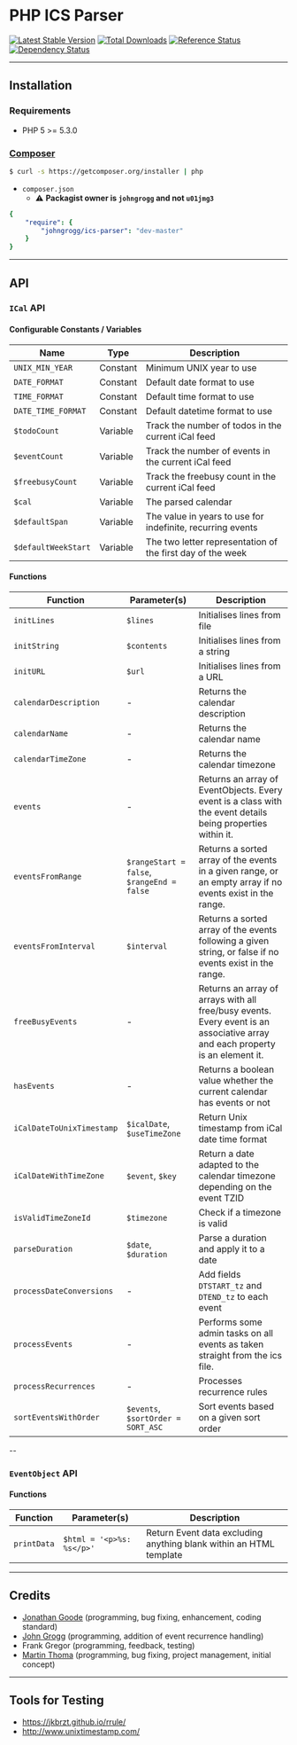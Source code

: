 # PHP ICS Parser

[![Latest Stable Version](https://poser.pugx.org/johngrogg/ics-parser/v/stable.png "Latest Stable Version")](https://packagist.org/packages/johngrogg/ics-parser)
[![Total Downloads](https://poser.pugx.org/johngrogg/ics-parser/downloads.png "Total Downloads")](https://packagist.org/packages/johngrogg/ics-parser)
[![Reference Status](https://www.versioneye.com/php/johngrogg:ics-parser/reference_badge.svg?style=flat "Reference Status")](https://www.versioneye.com/php/johngrogg:ics-parser/references)
[![Dependency Status](https://www.versioneye.com/php/johngrogg:ics-parser/badge.svg "Dependency Status")](https://www.versioneye.com/php/johngrogg:ics-parser)

---

## Installation

### Requirements
  - PHP 5 >= 5.3.0

### [Composer](http://getcomposer.org)

```bash
$ curl -s https://getcomposer.org/installer | php
```

- `composer.json`
  - :warning: **Packagist owner is `johngrogg` and not `u01jmg3`**

```yaml
{
    "require": {
        "johngrogg/ics-parser": "dev-master"
    }
}
```

---

## API

### `ICal` API

#### Configurable Constants / Variables

| Name                | Type     | Description                                                |
|---------------------|----------|------------------------------------------------------------|
| `UNIX_MIN_YEAR`     | Constant | Minimum UNIX year to use                                   |
| `DATE_FORMAT`       | Constant | Default date format to use                                 |
| `TIME_FORMAT`       | Constant | Default time format to use                                 |
| `DATE_TIME_FORMAT`  | Constant | Default datetime format to use                             |
| `$todoCount`        | Variable | Track the number of todos in the current iCal feed         |
| `$eventCount`       | Variable | Track the number of events in the current iCal feed        |
| `$freebusyCount`    | Variable | Track the freebusy count in the current iCal feed          |
| `$cal`              | Variable | The parsed calendar                                        |
| `$defaultSpan`      | Variable | The value in years to use for indefinite, recurring events |
| `$defaultWeekStart` | Variable | The two letter representation of the first day of the week |

#### Functions

| Function                  | Parameter(s)                               | Description                                                                                                                   |
|---------------------------|--------------------------------------------|-------------------------------------------------------------------------------------------------------------------------------|
| `initLines`               | `$lines`                                   | Initialises lines from file                                                                                                   |
| `initString`              | `$contents`                                | Initialises lines from a string                                                                                               |
| `initURL`                 | `$url`                                     | Initialises lines from a URL                                                                                                  |
| `calendarDescription`     | -                                          | Returns the calendar description                                                                                              |
| `calendarName`            | -                                          | Returns the calendar name                                                                                                     |
| `calendarTimeZone`        | -                                          | Returns the calendar timezone                                                                                                 |
| `events`                  | -                                          | Returns an array of EventObjects. Every event is a class with the event details being properties within it.                   |
| `eventsFromRange`         | `$rangeStart = false`, `$rangeEnd = false` | Returns a sorted array of the events in a given range, or an empty array if no events exist in the range.                     |
| `eventsFromInterval`      | `$interval`                                | Returns a sorted array of the events following a given string, or false if no events exist in the range.                      |
| `freeBusyEvents`          | -                                          | Returns an array of arrays with all free/busy events. Every event is an associative array and each property is an element it. |
| `hasEvents`               | -                                          | Returns a boolean value whether the current calendar has events or not                                                        |
| `iCalDateToUnixTimestamp` | `$icalDate`, `$useTimeZone`                | Return Unix timestamp from iCal date time format                                                                              |
| `iCalDateWithTimeZone`    | `$event`, `$key`                           | Return a date adapted to the calendar timezone depending on the event TZID                                                    |
| `isValidTimeZoneId`       | `$timezone`                                | Check if a timezone is valid                                                                                                  |
| `parseDuration`           | `$date`, `$duration`                       | Parse a duration and apply it to a date                                                                                       |
| `processDateConversions`  | -                                          | Add fields `DTSTART_tz` and `DTEND_tz` to each event                                                                          |
| `processEvents`           | -                                          | Performs some admin tasks on all events as taken straight from the ics file.                                                  |
| `processRecurrences`      | -                                          | Processes recurrence rules                                                                                                    |
| `sortEventsWithOrder`     | `$events`, `$sortOrder = SORT_ASC`         | Sort events based on a given sort order                                                                                       |

--

### `EventObject` API

#### Functions

| Function    | Parameter(s)              | Description                                                        |
|-------------|---------------------------|--------------------------------------------------------------------|
| `printData` | `$html = '<p>%s: %s</p>'` | Return Event data excluding anything blank within an HTML template |

---

## Credits
  - [Jonathan Goode](https://github.com/u01jmg3) (programming, bug fixing, enhancement, coding standard)
  - [John Grogg](john.grogg@gmail.com) (programming, addition of event recurrence handling)
  - Frank Gregor (programming, feedback, testing)
  - [Martin Thoma](info@martin-thoma.de) (programming, bug fixing, project management, initial concept)

---

## Tools for Testing

- https://jkbrzt.github.io/rrule/
- http://www.unixtimestamp.com/